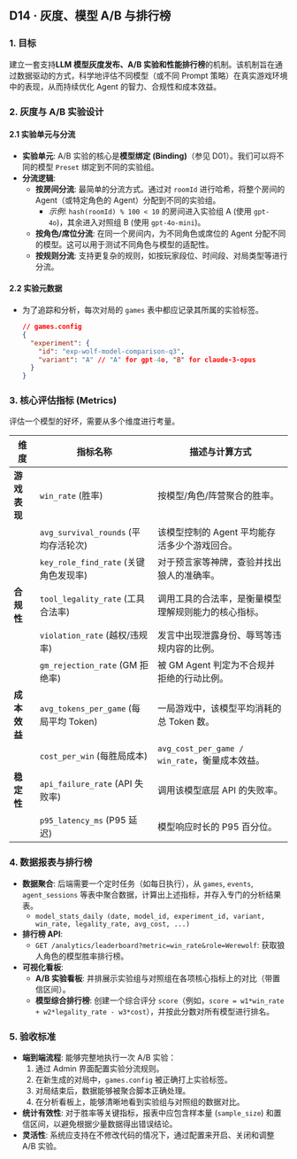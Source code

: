 ## D14 · 灰度、模型 A/B 与排行榜

### 1. 目标

建立一套支持**LLM 模型灰度发布、A/B 实验和性能排行榜**的机制。该机制旨在通过数据驱动的方式，科学地评估不同模型（或不同 Prompt 策略）在真实游戏环境中的表现，从而持续优化 Agent 的智力、合规性和成本效益。

### 2. 灰度与 A/B 实验设计

#### 2.1 实验单元与分流

*   **实验单元**: A/B 实验的核心是**模型绑定 (Binding)**（参见 D01）。我们可以将不同的模型 `Preset` 绑定到不同的实验组。
*   **分流逻辑**:
    *   **按房间分流**: 最简单的分流方式。通过对 `roomId` 进行哈希，将整个房间的 Agent（或特定角色的 Agent）分配到不同的实验组。
        *   *示例*: `hash(roomId) % 100 < 10` 的房间进入实验组 A (使用 `gpt-4o`)，其余进入对照组 B (使用 `gpt-4o-mini`)。
    *   **按角色/席位分流**: 在同一个房间内，为不同角色或席位的 Agent 分配不同的模型。这可以用于测试不同角色与模型的适配性。
    *   **按规则分流**: 支持更复杂的规则，如按玩家段位、时间段、对局类型等进行分流。

#### 2.2 实验元数据

*   为了追踪和分析，每次对局的 `games` 表中都应记录其所属的实验标签。
    ```json
    // games.config
    {
      "experiment": {
        "id": "exp-wolf-model-comparison-q3",
        "variant": "A" // "A" for gpt-4o, "B" for claude-3-opus
      }
    }
    ```

### 3. 核心评估指标 (Metrics)

评估一个模型的好坏，需要从多个维度进行考量。

| 维度       | 指标名称                               | 描述与计算方式                                               |
| ---------- | -------------------------------------- | ------------------------------------------------------------ |
| **游戏表现** | `win_rate` (胜率)                      | 按模型/角色/阵营聚合的胜率。                                 |
|            | `avg_survival_rounds` (平均存活轮次)   | 该模型控制的 Agent 平均能存活多少个游戏回合。                |
|            | `key_role_find_rate` (关键角色发现率)  | 对于预言家等神牌，查验并找出狼人的准确率。                   |
| **合规性**   | `tool_legality_rate` (工具合法率)      | 调用工具的合法率，是衡量模型理解规则能力的核心指标。         |
|            | `violation_rate` (越权/违规率)         | 发言中出现泄露身份、辱骂等违规内容的比例。                   |
|            | `gm_rejection_rate` (GM 拒绝率)        | 被 GM Agent 判定为不合规并拒绝的行动比例。                   |
| **成本效益** | `avg_tokens_per_game` (每局平均 Token) | 一局游戏中，该模型平均消耗的总 Token 数。                    |
|            | `cost_per_win` (每胜局成本)            | `avg_cost_per_game / win_rate`，衡量成本效益。               |
| **稳定性**   | `api_failure_rate` (API 失败率)        | 调用该模型底层 API 的失败率。                                |
|            | `p95_latency_ms` (P95 延迟)            | 模型响应时长的 P95 百分位。                                  |

### 4. 数据报表与排行榜

*   **数据聚合**: 后端需要一个定时任务（如每日执行），从 `games`, `events`, `agent_sessions` 等表中聚合数据，计算出上述指标，并存入专门的分析结果表。
    *   `model_stats_daily (date, model_id, experiment_id, variant, win_rate, legality_rate, avg_cost, ...)`
*   **排行榜 API**:
    *   `GET /analytics/leaderboard?metric=win_rate&role=Werewolf`: 获取狼人角色的模型胜率排行榜。
*   **可视化看板**:
    *   **A/B 实验看板**: 并排展示实验组与对照组在各项核心指标上的对比（带置信区间）。
    *   **模型综合排行榜**: 创建一个综合评分 `score`（例如，`score = w1*win_rate + w2*legality_rate - w3*cost`），并按此分数对所有模型进行排名。

### 5. 验收标准

*   **端到端流程**: 能够完整地执行一次 A/B 实验：
    1.  通过 Admin 界面配置实验分流规则。
    2.  在新生成的对局中，`games.config` 被正确打上实验标签。
    3.  对局结束后，数据能够被聚合脚本正确处理。
    4.  在分析看板上，能够清晰地看到实验组与对照组的数据对比。
*   **统计有效性**: 对于胜率等关键指标，报表中应包含样本量 (`sample_size`) 和置信区间，以避免根据少量数据得出错误结论。
*   **灵活性**: 系统应支持在不修改代码的情况下，通过配置来开启、关闭和调整 A/B 实验。